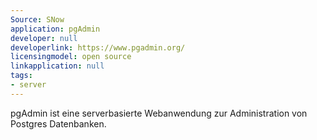 ```yaml
---
Source: SNow
application: pgAdmin
developer: null
developerlink: https://www.pgadmin.org/
licensingmodel: open source
linkapplication: null
tags:
- server
---
```

pgAdmin ist eine serverbasierte Webanwendung zur Administration von Postgres Datenbanken.
